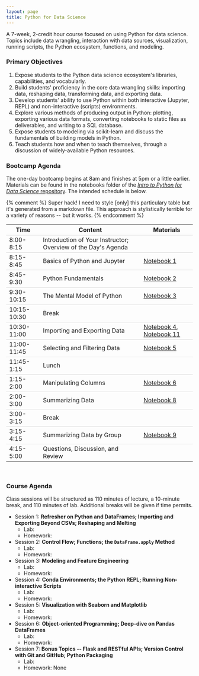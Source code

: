 ```yaml
---
layout: page
title: Python for Data Science
---
```


A 7-week, 2-credit hour course focused on using Python for data science.
Topics include data wrangling, interaction with data sources, visualization, running scripts, the Python ecosystem, functions, and modeling.

### Primary Objectives
1. Expose students to the Python data science ecosystem's libraries, capabilities, and vocabularly.
2. Build students' proficiency in the core data wrangling skills: importing data, reshaping data, transforming data, and exporting data.
3. Develop students' ability to use Python within both interactive (Jupyter, REPL) and non-interactive (scripts) environments.
4. Explore various methods of producing output in Python: plotting, exporting various data formats, converting notebooks to static files as deliverables, and writing to a SQL database.
5. Expose students to modeling via scikit-learn and discuss the fundamentals of building models in Python.
6. Teach students how and when to teach themselves, through a discussion of widely-available Python resources.

### Bootcamp Agenda
The one-day bootcamp begins at 8am and finishes at 5pm or a little earlier.
Materials can be found in the notebooks folder of the [*Intro to Python for Data Science* repository](https://github.com/uc-python/intro-python-datasci).
The intended schedule is below.

{% comment %}
Super hack! I need to style [only] this particulary table but it's generated from a markdown file. This approach is stylistically terrible for a variety of reasons -- but it works.
{% endcomment %}
<style>
table td{
  border-top: 1px solid lightgray;
}
</style>

| Time        | Content                                                              |  Materials | 
|-------------|----------------------------------------------------------------------|------------|
| 8:00-8:15   | Introduction of Your Instructor; Overview of the Day's Agenda        |            |
| 8:15-8:45   | Basics of Python and Jupyter                                         | [Notebook 1](https://github.com/uc-python/intro-python-datasci/blob/master/notebooks/01-Python-and-Jupyter.ipynb) |
| 8:45-9:30   | Python Fundamentals                                                  | [Notebook 2](https://github.com/uc-python/intro-python-datasci/blob/master/notebooks/02-Fundamentals.ipynb) |
| 9:30-10:15  | The Mental Model of Python                                           | [Notebook 3](https://github.com/uc-python/intro-python-datasci/blob/master/notebooks/03-Packages-Modules-Function.ipynb) |
| 10:15-10:30 | Break                                                                |            |
| 10:30-11:00 | Importing and Exporting Data                                         | [Notebook 4](https://github.com/uc-python/intro-python-datasci/blob/master/notebooks/04-Importing-Data.ipynb), [Notebook 11](https://github.com/uc-python/intro-python-datasci/blob/master/notebooks/11-Exporting-Data.ipynb) |
| 11:00-11:45 | Selecting and Filtering Data                                         | [Notebook 5](https://github.com/uc-python/intro-python-datasci/blob/master/notebooks/05-Selecting-and-Filtering.ipynb) |
| 11:45-1:15  | Lunch                                                                |            |
| 1:15-2:00   | Manipulating Columns                                                 | [Notebook 6](https://github.com/uc-python/intro-python-datasci/blob/master/notebooks/06-Manipulating-Columns.ipynb) |
| 2:00-3:00   | Summarizing Data                                                     | [Notebook 8](https://github.com/uc-python/intro-python-datasci/blob/master/notebooks/08-Summarizing-Data.ipynb) |
| 3:00-3:15   | Break                                                                |              |
| 3:15-4:15   | Summarizing Data by Group                                            | [Notebook 9](https://github.com/uc-python/intro-python-datasci/blob/master/notebooks/09-Summarizing-Grouped-Data.ipynb) |
| 4:15-5:00   | Questions, Discussion, and Review                                    |       |

<br>

### Course Agenda
Class sessions will be structured as 110 minutes of lecture, a 10-minute break, and 110 minutes of lab.
Additional breaks will be given if time permits.

- Session 1: **Refresher on Python and DataFrames; Importing and Exporting Beyond CSVs; Reshaping and Melting**
  - Lab:
  - Homework:
- Session 2: **Control Flow; Functions; the `DataFrame.apply` Method**
  - Lab:
  - Homework:
- Session 3: **Modeling and Feature Engineering**
  - Lab:
  - Homework:
- Session 4: **Conda Environments; the Python REPL; Running Non-interactive Scripts**
  - Lab:
  - Homework:
- Session 5: **Visualization with Seaborn and Matplotlib**
  - Lab:
  - Homework:
- Session 6: **Object-oriented Programming; Deep-dive on Pandas DataFrames**
  - Lab:
  - Homework:
- Session 7: **Bonus Topics -- Flask and RESTful APIs; Version Control with Git and GitHub; Python Packaging**
  - Lab:
  - Homework: None
